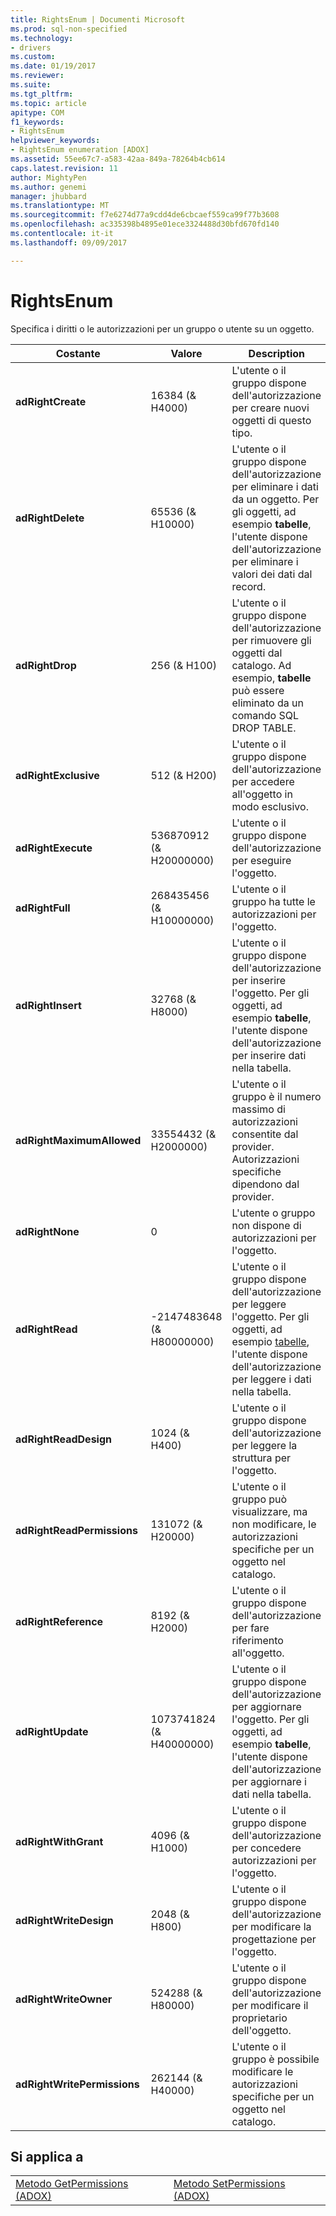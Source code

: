 ```yaml
---
title: RightsEnum | Documenti Microsoft
ms.prod: sql-non-specified
ms.technology:
- drivers
ms.custom: 
ms.date: 01/19/2017
ms.reviewer: 
ms.suite: 
ms.tgt_pltfrm: 
ms.topic: article
apitype: COM
f1_keywords:
- RightsEnum
helpviewer_keywords:
- RightsEnum enumeration [ADOX]
ms.assetid: 55ee67c7-a583-42aa-849a-78264b4cb614
caps.latest.revision: 11
author: MightyPen
ms.author: genemi
manager: jhubbard
ms.translationtype: MT
ms.sourcegitcommit: f7e6274d77a9cdd4de6cbcaef559ca99f77b3608
ms.openlocfilehash: ac335398b4895e01ece3324488d30bfd670fd140
ms.contentlocale: it-it
ms.lasthandoff: 09/09/2017

---
```

# <a name="rightsenum"></a>RightsEnum
Specifica i diritti o le autorizzazioni per un gruppo o utente su un oggetto.  
  
|Costante|Valore|Description|  
|--------------|-----------|-----------------|  
|**adRightCreate**|16384 (& H4000)|L'utente o il gruppo dispone dell'autorizzazione per creare nuovi oggetti di questo tipo.|  
|**adRightDelete**|65536 (& H10000)|L'utente o il gruppo dispone dell'autorizzazione per eliminare i dati da un oggetto. Per gli oggetti, ad esempio **tabelle**, l'utente dispone dell'autorizzazione per eliminare i valori dei dati dal record.|  
|**adRightDrop**|256 (& H100)|L'utente o il gruppo dispone dell'autorizzazione per rimuovere gli oggetti dal catalogo. Ad esempio, **tabelle** può essere eliminato da un comando SQL DROP TABLE.|  
|**adRightExclusive**|512 (& H200)|L'utente o il gruppo dispone dell'autorizzazione per accedere all'oggetto in modo esclusivo.|  
|**adRightExecute**|536870912 (& H20000000)|L'utente o il gruppo dispone dell'autorizzazione per eseguire l'oggetto.|  
|**adRightFull**|268435456 (& H10000000)|L'utente o il gruppo ha tutte le autorizzazioni per l'oggetto.|  
|**adRightInsert**|32768 (& H8000)|L'utente o il gruppo dispone dell'autorizzazione per inserire l'oggetto. Per gli oggetti, ad esempio **tabelle**, l'utente dispone dell'autorizzazione per inserire dati nella tabella.|  
|**adRightMaximumAllowed**|33554432 (& H2000000)|L'utente o il gruppo è il numero massimo di autorizzazioni consentite dal provider. Autorizzazioni specifiche dipendono dal provider.|  
|**adRightNone**|0|L'utente o gruppo non dispone di autorizzazioni per l'oggetto.|  
|**adRightRead**|-2147483648 (& H80000000)|L'utente o il gruppo dispone dell'autorizzazione per leggere l'oggetto. Per gli oggetti, ad esempio [tabelle](../../../ado/reference/adox-api/table-object-adox.md), l'utente dispone dell'autorizzazione per leggere i dati nella tabella.|  
|**adRightReadDesign**|1024 (& H400)|L'utente o il gruppo dispone dell'autorizzazione per leggere la struttura per l'oggetto.|  
|**adRightReadPermissions**|131072 (& H20000)|L'utente o il gruppo può visualizzare, ma non modificare, le autorizzazioni specifiche per un oggetto nel catalogo.|  
|**adRightReference**|8192 (& H2000)|L'utente o il gruppo dispone dell'autorizzazione per fare riferimento all'oggetto.|  
|**adRightUpdate**|1073741824 (& H40000000)|L'utente o il gruppo dispone dell'autorizzazione per aggiornare l'oggetto. Per gli oggetti, ad esempio **tabelle**, l'utente dispone dell'autorizzazione per aggiornare i dati nella tabella.|  
|**adRightWithGrant**|4096 (& H1000)|L'utente o il gruppo dispone dell'autorizzazione per concedere autorizzazioni per l'oggetto.|  
|**adRightWriteDesign**|2048 (& H800)|L'utente o il gruppo dispone dell'autorizzazione per modificare la progettazione per l'oggetto.|  
|**adRightWriteOwner**|524288 (& H80000)|L'utente o il gruppo dispone dell'autorizzazione per modificare il proprietario dell'oggetto.|  
|**adRightWritePermissions**|262144 (& H40000)|L'utente o il gruppo è possibile modificare le autorizzazioni specifiche per un oggetto nel catalogo.|  
  
## <a name="applies-to"></a>Si applica a  
  
|||  
|-|-|  
|[Metodo GetPermissions (ADOX)](../../../ado/reference/adox-api/getpermissions-method-adox.md)|[Metodo SetPermissions (ADOX)](../../../ado/reference/adox-api/setpermissions-method-adox.md)|
